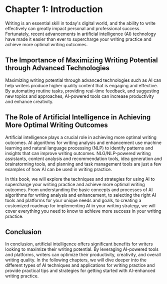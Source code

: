 Chapter 1: Introduction
=======================

Writing is an essential skill in today's digital world, and the ability to write effectively can greatly impact personal and professional success. Fortunately, recent advancements in artificial intelligence (AI) technology have made it easier than ever to supercharge your writing practice and achieve more optimal writing outcomes.

The Importance of Maximizing Writing Potential through Advanced Technologies
----------------------------------------------------------------------------

Maximizing writing potential through advanced technologies such as AI can help writers produce higher quality content that is engaging and effective. By automating routine tasks, providing real-time feedback, and suggesting new topics and approaches, AI-powered tools can increase productivity and enhance creativity.

The Role of Artificial Intelligence in Achieving More Optimal Writing Outcomes
------------------------------------------------------------------------------

Artificial intelligence plays a crucial role in achieving more optimal writing outcomes. AI algorithms for writing analysis and enhancement use machine learning and natural language processing (NLP) to identify patterns and insights that can improve writing outcomes. NLG/NLP-powered writing assistants, content analysis and recommendation tools, idea generation and brainstorming tools, and planning and task management tools are just a few examples of how AI can be used in writing practice.

In this book, we will explore the techniques and strategies for using AI to supercharge your writing practice and achieve more optimal writing outcomes. From understanding the basic concepts and processes of AI algorithms for writing analysis and enhancement, to selecting the right AI tools and platforms for your unique needs and goals, to creating a customized roadmap for implementing AI in your writing strategy, we will cover everything you need to know to achieve more success in your writing practice.

Conclusion
----------

In conclusion, artificial intelligence offers significant benefits for writers looking to maximize their writing potential. By leveraging AI-powered tools and platforms, writers can optimize their productivity, creativity, and overall writing quality. In the following chapters, we will dive deeper into the different types of AI techniques and applications for writing practice and provide practical tips and strategies for getting started with AI-enhanced writing practice.
